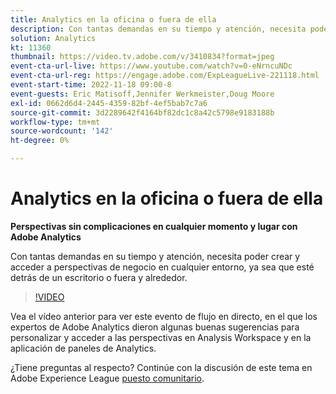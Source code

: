 ```yaml
---
title: Analytics en la oficina o fuera de ella
description: Con tantas demandas en su tiempo y atención, necesita poder crear y acceder a perspectivas de negocio en cualquier entorno, ya sea que esté detrás de un escritorio o fuera y alrededor.
solution: Analytics
kt: 11360
thumbnail: https://video.tv.adobe.com/v/3410834?format=jpeg
event-cta-url-live: https://www.youtube.com/watch?v=0-eNrncuNDc
event-cta-url-reg: https://engage.adobe.com/ExpLeagueLive-221118.html
event-start-time: 2022-11-18 09:00-8
event-guests: Eric Matisoff,Jennifer Werkmeister,Doug Moore
exl-id: 0662d6d4-2445-4359-82bf-4ef5bab7c7a6
source-git-commit: 3d2289642f4164bf82dc1c8a42c5798e9183188b
workflow-type: tm+mt
source-wordcount: '142'
ht-degree: 0%

---
```


# Analytics en la oficina o fuera de ella

**Perspectivas sin complicaciones en cualquier momento y lugar con Adobe Analytics**

Con tantas demandas en su tiempo y atención, necesita poder crear y acceder a perspectivas de negocio en cualquier entorno, ya sea que esté detrás de un escritorio o fuera y alrededor.

>[!VIDEO](https://video.tv.adobe.com/v/3410834/?quality=12&learn=on)

Vea el vídeo anterior para ver este evento de flujo en directo, en el que los expertos de Adobe Analytics dieron algunas buenas sugerencias para personalizar y acceder a las perspectivas en Analysis Workspace y en la aplicación de paneles de Analytics.

¿Tiene preguntas al respecto? Continúe con la discusión de este tema en Adobe Experience League [puesto comunitario](https://experienceleaguecommunities.adobe.com/t5/adobe-analytics-discussions/experience-league-live-post-session-discussion-analytics-in-the/m-p/558787#M3037).

